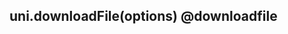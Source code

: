 ## uni.downloadFile(options) @downloadfile

<!-- UTSAPIJSON.downloadFile.description -->

<!-- UTSAPIJSON.downloadFile.param -->

<!-- UTSAPIJSON.downloadFile.returnValue -->

<!-- UTSAPIJSON.downloadFile.compatibility -->

<!-- UTSAPIJSON.downloadFile.tutorial -->

<!-- UTSAPIJSON.general_type.name -->

<!-- UTSAPIJSON.general_type.param -->